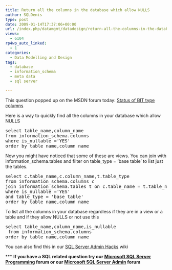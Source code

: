 ```yaml
---
title: Return all the columns in the database which allow NULLS
author: SQLDenis
type: post
date: 2009-01-14T17:37:06+00:00
url: /index.php/datamgmt/datadesign/return-all-the-columns-in-the-database-w/
views:
  - 6104
rp4wp_auto_linked:
  - 1
categories:
  - Data Modelling and Design
tags:
  - database
  - information_schema
  - meta data
  - sql server

---
```

This question popped up on the MSDN forum today: [Status of BIT type columns][1]

Here is a way to quickly find all the columns in your database which allow NULLS

<pre>select table_name,column_name
from information_schema.columns
where is_nullable ='YES'
order by table_name,column_name</pre>

Now you might have noticed that some of these are views. You can join with information\_schema.tables and filter on table\_type = &#8216;base table&#8217; to list just the tables.

<pre>select c.table_name,c.column_name,t.table_type
from information_schema.columns c 
join information_schema.tables t on c.table_name = t.table_name
where is_nullable ='YES'
and table_type = 'base table'
order by table_name,column_name</pre>

To list all the columns in your database regardless if they are in a view or a table and if they allow NULLS or not use this

<pre>select table_name,column_name,is_nullable
 from information_schema.columns
order by table_name,column_name</pre>

You can also find this in our [SQL Server Admin Hacks][2] wiki

\*** **If you have a SQL related question try our [Microsoft SQL Server Programming][3] forum or our [Microsoft SQL Server Admin][4] forum**<ins></ins>

 [1]: http://social.msdn.microsoft.com/Forums/en-US/transactsql/thread/a30fcd83-7752-4b6e-9d23-6b351ba5e78e
 [2]: http://wiki.ltd.local/index.php/SQL_Server_Admin_Hacks
 [3]: http://forum.ltd.local/viewforum.php?f=17
 [4]: http://forum.ltd.local/viewforum.php?f=22